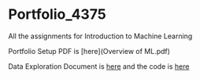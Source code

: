 # Portfolio_4375
All the assignments for Introduction to Machine Learning

Portfolio Setup PDF is [here](Overview of ML.pdf)

Data Exploration Document is [here](DataExploration.pdf) and the code is [here](DataExploration.cpp)